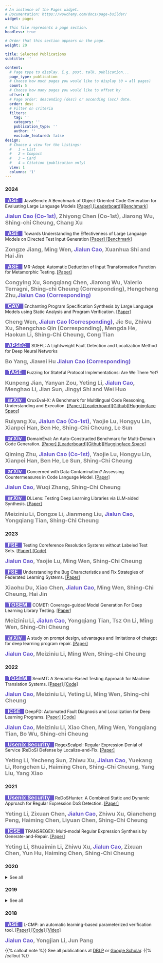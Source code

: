 ```yaml
---
# An instance of the Pages widget.
# Documentation: https://wowchemy.com/docs/page-builder/
widget: pages

# This file represents a page section.
headless: true

# Order that this section appears on the page.
weight: 20

title: Selected Publications
subtitle: ''

content:
  # Page type to display. E.g. post, talk, publication...
  page_type: publication
  # Choose how much pages you would like to display (0 = all pages)
  count: 5
  # Choose how many pages you would like to offset by
  offset: 0
  # Page order: descending (desc) or ascending (asc) date.
  order: desc
  # Filter on criteria
  filters:
    tag: ''
    category: ''
    publication_type: ''
    author: ''
    exclude_featured: false
design:
  # Choose a view for the listings:
  #   1 = List
  #   2 = Compact
  #   3 = Card
  #   4 = Citation (publication only)
  view: 1
  columns: '1' 
---
```


<!-- ## **Latest Publications** -->



### 2024

<div style="line-height: 1.2;">
<span style="background-color: slateblue"><font size=4, color='white'><b> &nbsp; ASE &nbsp; </b></font></span> JavaBench: A Benchmark of Object-Oriented Code Generation for Evaluating Large Language Models <a href="https://arxiv.org/abs/2406.12902"> [Paper] </a><a href="https://java-bench.github.io/leaderboard.html">[Leaderboard]</a><a href="https://github.com/java-bench/JavaBench">[Benchmark] </a></div> 

<font size=4.5, color='slateblue'><b> **Jialun Cao (Co-1st)**</b></font><font size=4, color='gray'><b>, Zhiyong Chen (Co-1st), Jiarong Wu, Shing-chi Cheung, Chang Xu</b></font>



<div style="line-height: 1.2;">
<span style="background-color: slateblue"><font size=4, color='white'><b> &nbsp; ASE &nbsp; </b></font></span> Towards Understanding the Effectiveness of Large Language Models on Directed Test Input Generation <a href="https://github.com/CGCL-codes/PathEval/blob/main/PathEval_Preprint.pdf"> [Paper] </a><a href="https://github.com/CGCL-codes/PathEval">[Benchmark]</a></div> 

<font size=4, color='gray'><b>Zongze Jiang, Ming Wen, </b></font><font size=4.5, color='slateblue'><b> **Jialun Cao**</b></font><font size=4, color='gray'><b>, Xuanhua Shi and Hai Jin</b></font>



<div style="line-height: 1.2;">
<span style="background-color: slateblue"><font size=4, color='white'><b> &nbsp; ASE &nbsp; </b></font></span> MR-Adopt: Automatic Deduction of Input Transformation Function for Metamorphic Testing. <a href="https://arxiv.org/pdf/2408.15815">[Paper]</a></div>

<font size=4, color='gray'><b>Congying Xu, Songqiang Chen, Jiarong Wu, Valerio Terragni, Shing-chi Cheung (Corresponding), Hengcheng Zhu,</b></font><font size=4.5, color='slateblue'><b>**Jialun Cao (Corresponding)**</b></font>


<div style="line-height: 1.2;">
<span style="background-color: slateblue"><font size=4, color='white'><b> &nbsp; CAV &nbsp; </b></font></span> Enchanting Program Specification Synthesis by Large Language Models using Static Analysis and Program Verification. <a href="https://arxiv.org/pdf/2404.00762"> [Paper] </a></div> 

<font size=4, color='gray'><b>Cheng Wen, </b></font> <font size=4.5, color='slateblue'><b> **Jialun Cao (Corresponding)**</b></font><font size=4, color='gray'><b>, Jie Su, Zhiwu Xu, Shengchao Qin (Corresponding), Mengda He, Haokun Li, Shing-Chi Cheung, Cong Tian</b></font>


<div style="line-height: 1.2;">
<span style="background-color: slateblue"><font size=4, color='white'><b> &nbsp; APSEC &nbsp; </b></font></span> SDEFL: A Lightweight Fault Detection and Localization Method for Deep Neural Networks </div> 

<font size=4, color='gray'><b>Bo Yang, Jiawei Hu </b></font> <font size=4.5, color='slateblue'><b> **Jialun Cao (Corresponding)**</b></font> 


<div style="line-height: 1.2;">
<span style="background-color: slateblue"><font size=4, color='white'><b> &nbsp; TASE &nbsp; </b></font></span> Fuzzing for Stateful Protocol Implementations: Are We There Yet? </div> 

 <font size=4, color='gray'><b>Kunpeng Jian, Yanyan Zou, Yeting Li, </b></font> <font size=4.5, color='slateblue'><b> **Jialun Cao**</b></font><font size=4, color='gray'><b>, Menghao Li, Jian Sun, Jingyi Shi and Wei Huo</b></font> 


<div style="line-height: 1.2;">
<span style="background-color: slateblue"><font size=4, color='white'><b> &nbsp; arXiv &nbsp; </b></font></span> CruxEval-X: A Benchmark for Multilingual Code
Reasoning, Understanding and Execution. <a href="https://arxiv.org/pdf/2408.13001"> [Paper] </a><a href="https://cruxeval-x.github.io/leaderboard.html">[Leaderboard]</a><a href="https://github.com/CRUXEVAL-X/cruxeval-x">[Github]</a><a href="https://huggingface.co/spaces/xhwl/cruxeval-x">[Huggingface Space]</a></div> 

<font size=4, color='gray'><b>Ruiyang Xu, </b></font></font>
<font size=4.5, color='slateblue'><b> **Jialun Cao (Co-1st)**</b></font><font size=4, color='gray'><b>, Yaojie Lu, Hongyu Lin, Xianpei Han, Ben He, Shing-Chi Cheung, Le Sun</b></font>

<div style="line-height: 1.2;">
<span style="background-color: slateblue"><font size=4, color='white'><b> &nbsp; arXiv &nbsp; </b></font></span> DomainEval: An Auto-Constructed Benchmark for
Multi-Domain Code Generation. <a href="https://arxiv.org/pdf/2408.13204"> [Paper] </a><a href="https://domaineval.github.io/leaderboard.html">[Leaderboard]</a><a href="https://domaineval.github.io/leaderboard.html">[Github]</a><a href="https://huggingface.co/spaces/zhuqiming/DomainEval">[Huggingface Space]</a></div> 

<font size=4, color='gray'><b>Qiming Zhu, </b></font></font>
<font size=4.5, color='slateblue'><b> **Jialun Cao (Co-1st)**</b></font><font size=4, color='gray'><b>, Yaojie Lu, Hongyu Lin, Xianpei Han, Ben He, Le Sun, Shing-Chi Cheung</b></font>


<div style="line-height: 1.2;">
<span style="background-color: slateblue"><font size=4, color='white'><b> &nbsp; arXiv &nbsp; </b></font></span> Concerned with Data Contamination? Assessing Countermeasures in Code Language Model. <a href="https://arxiv.org/abs/2403.16898"> [Paper] </a></div> 

<font size=4.5, color='slateblue'><b> **Jialun Cao**</b></font><font size=4, color='gray'><b>, Wuqi Zhang, Shing-Chi Cheung</b></font>



<div style="line-height: 1.2;">
<span style="background-color: slateblue"><font size=4, color='white'><b> &nbsp; arXiv &nbsp; </b></font></span> DLLens: Testing Deep Learning Libraries via LLM-aided Synthesis. <a href="https://arxiv.org/abs/2406.07944"> [Paper] </a></div> 


<font size=4, color='gray'><b>Meiziniu Li, Dongze Li, Jianmeng Liu,</b></font> <font size=4.5, color='slateblue'><b> **Jialun Cao**</b></font><font size=4, color='gray'><b>, Yongqiang Tian, Shing-Chi Cheung</b></font>



### 2023


<div style="line-height: 1.2;">
<span style="background-color: slateblue"><font size=4, color='white'><b> &nbsp; FSE &nbsp; </b></font></span>  Testing Coreference Resolution Systems without Labeled Test Sets. <a href="https://dl.acm.org/doi/pdf/10.1145/3611643.3616258"> [Paper] </a> <a href="https://github.com/ArabelaTso/Crest-artifacts"> [Code] </a></div> 

 </b></font> <font size=4.5, color='slateblue'><b> **Jialun Cao**</b></font><font size=4, color='gray'><b>, Yaojie Lu, Ming Wen, Shing-Chi Cheung</b></font>


<div style="line-height: 1.2;">
<span style="background-color: slateblue"><font size=4, color='white'><b> &nbsp; FSE &nbsp; </b></font></span>  Understanding the Bug Characteristics and Fix Strategies of Federated Learning Systems. <a href="https://dl.acm.org/doi/pdf/10.1145/3611643.3616347"> [Paper] </a></div> 

 <font size=4, color='gray'><b>Xiaohu Du, Xiao Chen,  </b></font> <font size=4.5, color='slateblue'><b> **Jialun Cao**</b></font><font size=4, color='gray'><b>, Ming Wen, Shing-Chi Cheung, Hai Jin</b></font> 

<div style="line-height: 1.2;">
<span style="background-color: slateblue"><font size=4, color='white'><b> &nbsp; TOSEM &nbsp; </b></font></span>  COMET: Coverage-guided Model Generation For Deep Learning Library Testing. <a href="https://dl.acm.org/doi/10.1145/3583566"> [Paper] </a></div> 


 <font size=4, color='gray'><b>Meiziniu Li,  </b></font> <font size=4.5, color='slateblue'><b> **Jialun Cao**</b></font><font size=4, color='gray'><b>, Yongqiang Tian, Tsz On Li, Ming Wen, Shing-Chi Cheung</b></font> 



<div style="line-height: 1.2;">
<span style="background-color: slateblue"><font size=4, color='white'><b> &nbsp; arXiv &nbsp; </b></font></span>  A study on prompt design, advantages and limitations of chatgpt for deep learning program repair. <a href="https://arxiv.org/abs/2304.08191"> [Paper] </a></div> 

</b></font> <font size=4.5, color='slateblue'><b> **Jialun Cao**</b></font><font size=4, color='gray'><b>, Meiziniu Li, Ming Wen, Shing-chi Cheung</b></font>


### 2022

<div style="line-height: 1.2;">
<span style="background-color: slateblue"><font size=4, color='white'><b> &nbsp; TOSEM &nbsp; </b></font></span>  SemMT: A Semantic-Based Testing Approach for Machine Translation Systems. <a href="https://dl.acm.org/doi/10.1145/3490488"> [Paper] </a> <a href="https://github.com/ArabelaTso/SemMT"> [Code] </a></div> 

</b></font> <font size=4.5, color='slateblue'><b> **Jialun Cao**</b></font><font size=4, color='gray'><b>, Meiziniu Li, Yeting Li, Ming Wen, Shing-chi Cheung</b></font>


<div style="line-height: 1.2;">
<span style="background-color: slateblue"><font size=4, color='white'><b> &nbsp; ICSE &nbsp; </b></font></span>  DeepFD: Automated Fault Diagnosis and Localization for Deep Learning Programs. <a href="https://dl.acm.org/doi/10.1145/3510003.3510099"> [Paper] </a> <a href="https://github.com/ArabelaTso/DeepFD"> [Code] </a> </div> 


</b></font> <font size=4.5, color='slateblue'><b> **Jialun Cao**</b></font><font size=4, color='gray'><b>, Meiziniu Li, Xiao Chen, Ming Wen, Yongqiang Tian, Bo Wu, Shing-chi Cheung</b></font>

<div style="line-height: 1.2;">
<span style="background-color: slateblue"><font size=4, color='white'><b> &nbsp; Usenix Security &nbsp; </b></font></span>  RegexScalpel: Regular Expression Denial of Service (ReDoS) Defense by Localize-and-Fix. <a href="https://www.usenix.org/conference/usenixsecurity22/presentation/li-yeting"> [Paper] </a></div> 

 <font size=4, color='gray'><b> Yeting Li, Yecheng Sun, Zhiwu Xu,  </b></font> <font size=4.5, color='slateblue'><b> **Jialun Cao**</b></font><font size=4, color='gray'><b>, Yuekang Li, Rongchen Li, Haiming Chen, Shing-Chi Cheung, Yang Liu, Yang Xiao</b></font> 



### 2021

<div style="line-height: 1.2;">
<span style="background-color: slateblue"><font size=4, color='white'><b> &nbsp; Usenix Security &nbsp; </b></font></span>  ReDoSHunter: A Combined Static and Dynamic Approach for Regular Expression DoS Detection. <a href="https://www.usenix.org/conference/usenixsecurity21/presentation/li-yeting"> [Paper] </a></div> 

 <font size=4, color='gray'><b> Yeting Li, Zixuan Chen, </b></font> <font size=4.5, color='slateblue'><b> **Jialun Cao**</b></font><font size=4, color='gray'><b>, Zhiwu Xu, Qiancheng Peng, Haiming Chen, Liyuan Chen, Shing-Chi Cheung</b></font> 


<div style="line-height: 1.2;">
<span style="background-color: slateblue"><font size=4, color='white'><b> &nbsp; ICSE &nbsp; </b></font></span>  TRANSREGEX: Multi-modal Regular Expression Synthesis by Generate-and-Repair. <a href="https://ieeexplore.ieee.org/document/9401951"> [Paper] </a></div> 

 <font size=4, color='gray'><b> Yeting Li, Shuaimin Li, Zhiwu Xu,  </b></font> <font size=4.5, color='slateblue'><b> **Jialun Cao**</b></font><font size=4, color='gray'><b>, Zixuan Chen, Yun Hu, Haiming Chen, Shing-Chi Cheung</b></font> 

### 2020
<details>
  <summary> See all </summary>

<div style="line-height: 1.2;">
<span style="background-color: slateblue"><font size=4, color='white'><b> &nbsp; ICDE &nbsp; </b></font></span> FlashSchema: Achieving High Quality XML Schemas with Powerful Inference Algorithms and Large-scale Schema Data. <a href="https://ieeexplore.ieee.org/document/9101818"> [Paper] </a></div> 

 <font size=4, color='gray'><b> Yeting Li, </b></font> <font size=4.5, color='slateblue'><b> **Jialun Cao**</b></font><font size=4, color='gray'><b>, Haiming Chen, Tingjian Ge, Zhiwu Xu, Qiancheng Peng</b></font> 

<div style="line-height: 1.2;">
<span style="background-color: slateblue"><font size=4, color='white'><b> &nbsp; ASE &nbsp; </b></font></span> FlashRegex: Deducing Anti-ReDoS Regexes from Examples. <a href="https://dl.acm.org/doi/10.1145/3324884.3416556"> [Paper] </a></div> 

 <font size=4, color='gray'><b> Yeting Li, Zhiwu Xu, </b></font> <font size=4.5, color='slateblue'><b> **Jialun Cao**</b></font><font size=4, color='gray'><b>, Haiming Chen, Tingjian Ge, Shing-Chi Cheung</b></font> 

</details>

### 2019
<details>
  <summary> See all </summary>

<div style="line-height: 1.2;">
<span style="background-color: slateblue"><font size=4, color='white'><b> &nbsp; ICCD &nbsp; </b></font></span> A Learning-Based Framework for Automatic Parameterized Verification. <a href="https://ieeexplore.ieee.org/document/8988606"> [Paper] </a></div> 

 <font size=4, color='gray'><b> Yongjian Li </b></font> <font size=4.5, color='slateblue'><b> **Jialun Cao (1st Stuent Author)**</b></font><font size=4, color='gray'><b>, Jun Pang</b></font> 

 <div style="line-height: 1.2;">
<span style="background-color: slateblue"><font size=4, color='white'><b> &nbsp; DASFAA &nbsp; </b></font></span> Learning k-Occurrence Regular Expressions with Interleaving. <a href="https://link.springer.com/chapter/10.1007/978-3-030-18579-4_5"> [Paper] </a></div> 

 <font size=4, color='gray'><b> Yeting Li, Xiaolan Zhang, </b></font> <font size=4.5, color='slateblue'><b> **Jialun Cao**</b></font><font size=4, color='gray'><b>, Haiming Chen, Chong Gao</b></font> 

</details>


 ### 2018

<div style="line-height: 1.2;">
<span style="background-color: slateblue"><font size=4, color='white'><b> &nbsp; ASE &nbsp; </b></font></span> L-CMP: an automatic learning-based parameterized verification tool. <a href="https://dl.acm.org/doi/10.1145/3238147.3240487"> [Paper] </a> <a href="https://github.com/ArabelaTso/Learning-Based-ParaVerifer"> [Code] </a> <a href="https://www.youtube.com/watch?v=6Dl2HiiiS4E&list=LL&index=8&t=1s&ab_channel=BellaTSO"> [Video] </a></div> 

 <font size=4.5, color='slateblue'><b> **Jialun Cao**</b></font><font size=4, color='gray'><b>, Yongjian Li, Jun Pang</b></font> 




{{% callout note %}}
See all publications at [DBLP](https://dblp.org/pid/224/1601.html) or [Google Scholar](https://scholar.google.com/citations?user=UsLXSAEAAAAJ&hl=en).
{{% /callout %}}
